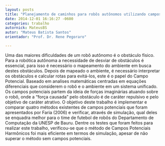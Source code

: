 ```yaml
---
layout: posts
title: "Planejamento de caminhos para robôs autônomos utilizando campos potenciais: avaliação de métodos através de simulação para utilização pelo time de futebol de robôs Carrossel Caipira"
date: 2014-12-01 16:16:27 -0600
categories: trabalho
autornick: MateusBS
autor: "Mateus Batista Santos"
orientador: "Prof. Dr. Rene Pegoraro"

---
```


Uma das maiores dificuldades de um robô autônomo é o obstáculo físico. Para a
robótica autônoma a necessidade de desviar de obstáculos é essencial, para isso é necessário o mapeamento do ambiente em busca destes obstáculos. Depois de mapeado o ambiente, é necessário interpretar os obstáculos e calcular rotas para evitá-los, este é o papel do Campo Potencial. Baseado em analises matemáticas centradas em equações diferenciais que considerem o robô e o ambiente em um sistema unificado. Os campos potenciais partem da ideia de forças imaginárias atuando sobre o robô, onde a “força causada” pelo obstáculo é de caráter repulsivo e pelo objetivo de caráter atrativo. O objetivo deste trabalho é implementar e comparar quatro métodos existentes de campos potenciais que foram apresentados por Faria (2006) e verificar, através de simulação, qual deles se enquadra melhor para o time de futebol de robôs do Departamento de Computação da UNESP de Bauru. Dentre os testes que foram feitos para realizar este trabalho, verificou-se que o método de Campos Potenciais Harmônicos foi mais eficiente em termos de simulação, apesar de não superar o método sem campos potenciais.
